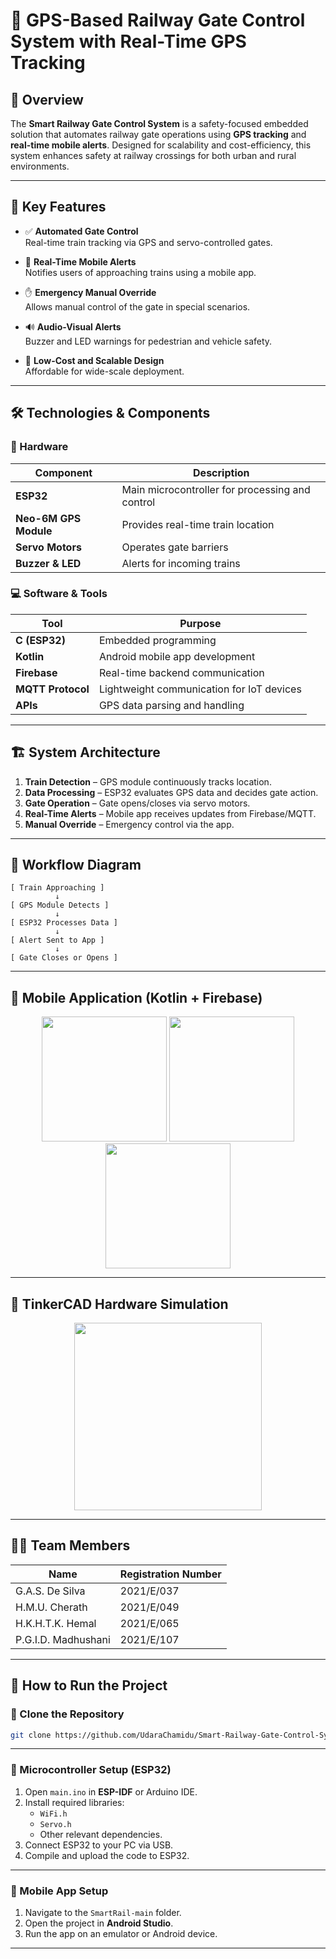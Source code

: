 
# 🚦 GPS-Based Railway Gate Control System with Real-Time GPS Tracking

## 📌 Overview  
The **Smart Railway Gate Control System** is a safety-focused embedded solution that automates railway gate operations using **GPS tracking** and **real-time mobile alerts**. Designed for scalability and cost-efficiency, this system enhances safety at railway crossings for both urban and rural environments.

---

## 🎯 Key Features

- ✅ **Automated Gate Control**  
  Real-time train tracking via GPS and servo-controlled gates.

- 📲 **Real-Time Mobile Alerts**  
  Notifies users of approaching trains using a mobile app.

- ✋ **Emergency Manual Override**  
  Allows manual control of the gate in special scenarios.

- 🔊 **Audio-Visual Alerts**  
  Buzzer and LED warnings for pedestrian and vehicle safety.

- 💸 **Low-Cost and Scalable Design**  
  Affordable for wide-scale deployment.

---

## 🛠️ Technologies & Components

### 🔌 Hardware  
| Component            | Description                                  |
|---------------------|----------------------------------------------|
| **ESP32**           | Main microcontroller for processing and control |
| **Neo-6M GPS Module**| Provides real-time train location             |
| **Servo Motors**     | Operates gate barriers                        |
| **Buzzer & LED**     | Alerts for incoming trains                    |

### 💻 Software & Tools  
| Tool                | Purpose                                      |
|---------------------|----------------------------------------------|
| **C (ESP32)**        | Embedded programming                         |
| **Kotlin**           | Android mobile app development               |
| **Firebase**         | Real-time backend communication              |
| **MQTT Protocol**    | Lightweight communication for IoT devices   |
| **APIs**             | GPS data parsing and handling                |

---

## 🏗️ System Architecture

1. **Train Detection** – GPS module continuously tracks location.  
2. **Data Processing** – ESP32 evaluates GPS data and decides gate action.  
3. **Gate Operation** – Gate opens/closes via servo motors.  
4. **Real-Time Alerts** – Mobile app receives updates from Firebase/MQTT.  
5. **Manual Override** – Emergency control via the app.

---

## 🔁 Workflow Diagram

```
[ Train Approaching ]
          ↓
[ GPS Module Detects ]
          ↓
[ ESP32 Processes Data ]
          ↓
[ Alert Sent to App ]
          ↓
[ Gate Closes or Opens ]
```

---

## 📱 Mobile Application (Kotlin + Firebase)

<p align="center">
  <img src="https://github.com/user-attachments/assets/4009b631-74f2-4b07-ab06-ad41bc95deaa" width="200" />
  <img src="https://github.com/user-attachments/assets/389abb18-ecd8-462c-ad5a-d538e082ab3a" width="200" />
  <img src="https://github.com/user-attachments/assets/0b6d6800-0d0b-4cae-98e4-29e78a267bcc" width="200" />
</p>

---

## 🔧 TinkerCAD Hardware Simulation

<p align="center">
  <img src="https://github.com/user-attachments/assets/9d5c4c34-8ea7-4c79-a931-f1b1efafdccf" width="300" />
</p>

---

## 👨‍💻 Team Members  

| Name                   | Registration Number |
|------------------------|---------------------|
| G.A.S. De Silva        | 2021/E/037          |
| H.M.U. Cherath         | 2021/E/049          |
| H.K.H.T.K. Hemal       | 2021/E/065          |
| P.G.I.D. Madhushani    | 2021/E/107          |

---

## 🚀 How to Run the Project

### 🔁 Clone the Repository

```bash
git clone https://github.com/UdaraChamidu/Smart-Railway-Gate-Control-System-with-GPS-Tracking.git
```

---

### 🧠 Microcontroller Setup (ESP32)

1. Open `main.ino` in **ESP-IDF** or Arduino IDE.
2. Install required libraries:
   - `WiFi.h`
   - `Servo.h`
   - Other relevant dependencies.
3. Connect ESP32 to your PC via USB.
4. Compile and upload the code to ESP32.

---

### 📲 Mobile App Setup

1. Navigate to the `SmartRail-main` folder.
2. Open the project in **Android Studio**.
3. Run the app on an emulator or Android device.

---
